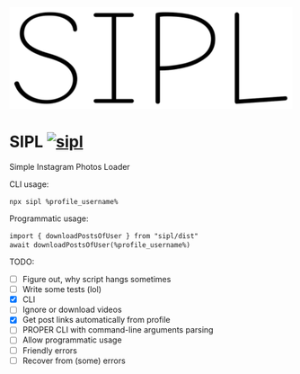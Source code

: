 <div align="center">
  <img src="https://github.com/laSinteZ/sipl/raw/HEAD/logo.svg" width="650" height="auto"/>
</div>

# SIPL [![sipl](https://img.shields.io/npm/v/sipl)](https://www.npmjs.com/package/sipl)

Simple Instagram Photos Loader

CLI usage:
```
npx sipl %profile_username%
```

Programmatic usage:
```
import { downloadPostsOfUser } from "sipl/dist"
await downloadPostsOfUser(%profile_username%)
```

TODO: 
- [ ] Figure out, why script hangs sometimes
- [ ] Write some tests (lol)
- [x] CLI
- [ ] Ignore or download videos
- [x] Get post links automatically from profile
- [ ] PROPER CLI with command-line arguments parsing
- [ ] Allow programmatic usage
- [ ] Friendly errors
- [ ] Recover from (some) errors
